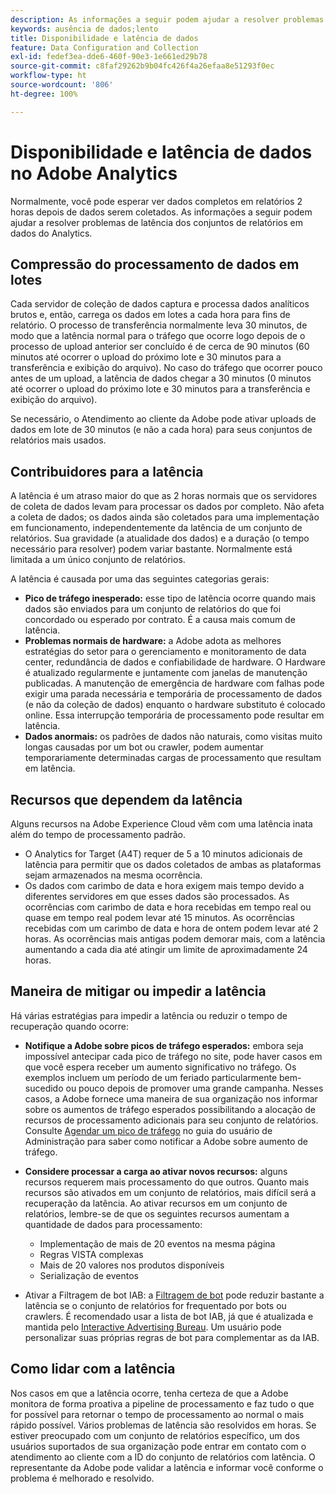 ```yaml
---
description: As informações a seguir podem ajudar a resolver problemas de latência dos conjuntos de relatórios em dados do Analytics.
keywords: ausência de dados;lento
title: Disponibilidade e latência de dados
feature: Data Configuration and Collection
exl-id: fedef3ea-dde6-460f-90e3-1e661ed29b78
source-git-commit: c8faf29262b9b04fc426f4a26efaa8e51293f0ec
workflow-type: ht
source-wordcount: '806'
ht-degree: 100%

---
```


# Disponibilidade e latência de dados no Adobe Analytics

Normalmente, você pode esperar ver dados completos em relatórios 2 horas depois de dados serem coletados. As informações a seguir podem ajudar a resolver problemas de latência dos conjuntos de relatórios em dados do Analytics.

## Compressão do processamento de dados em lotes

Cada servidor de coleção de dados captura e processa dados analíticos brutos e, então, carrega os dados em lotes a cada hora para fins de relatório. O processo de transferência normalmente leva 30 minutos, de modo que a latência normal para o tráfego que ocorre logo depois de o processo de upload anterior ser concluído é de cerca de 90 minutos (60 minutos até ocorrer o upload do próximo lote e 30 minutos para a transferência e exibição do arquivo). No caso do tráfego que ocorrer pouco antes de um upload, a latência de dados chegar a 30 minutos (0 minutos até ocorrer o upload do próximo lote e 30 minutos para a transferência e exibição do arquivo).

Se necessário, o Atendimento ao cliente da Adobe pode ativar uploads de dados em lote de 30 minutos (e não a cada hora) para seus conjuntos de relatórios mais usados.

## Contribuidores para a latência

A latência é um atraso maior do que as 2 horas normais que os servidores de coleta de dados levam para processar os dados por completo. Não afeta a coleta de dados; os dados ainda são coletados para uma implementação em funcionamento, independentemente da latência de um conjunto de relatórios. Sua gravidade (a atualidade dos dados) e a duração (o tempo necessário para resolver) podem variar bastante. Normalmente está limitada a um único conjunto de relatórios.

A latência é causada por uma das seguintes categorias gerais:

* **Pico de tráfego inesperado:** esse tipo de latência ocorre quando mais dados são enviados para um conjunto de relatórios do que foi concordado ou esperado por contrato. É a causa mais comum de latência.
* **Problemas normais de hardware:** a Adobe adota as melhores estratégias do setor para o gerenciamento e monitoramento de data center, redundância de dados e confiabilidade de hardware. O Hardware é atualizado regularmente e juntamente com janelas de manutenção publicadas. A manutenção de emergência de hardware com falhas pode exigir uma parada necessária e temporária de processamento de dados (e não da coleção de dados) enquanto o hardware substituto é colocado online. Essa interrupção temporária de processamento pode resultar em latência.
* **Dados anormais:** os padrões de dados não naturais, como visitas muito longas causadas por um bot ou crawler, podem aumentar temporariamente determinadas cargas de processamento que resultam em latência.

## Recursos que dependem da latência

Alguns recursos na Adobe Experience Cloud vêm com uma latência inata além do tempo de processamento padrão.

* O Analytics for Target (A4T) requer de 5 a 10 minutos adicionais de latência para permitir que os dados coletados de ambas as plataformas sejam armazenados na mesma ocorrência.
* Os dados com carimbo de data e hora exigem mais tempo devido a diferentes servidores em que esses dados são processados. As ocorrências com carimbo de data e hora recebidas em tempo real ou quase em tempo real podem levar até 15 minutos. As ocorrências recebidas com um carimbo de data e hora de ontem podem levar até 2 horas. As ocorrências mais antigas podem demorar mais, com a latência aumentando a cada dia até atingir um limite de aproximadamente 24 horas.

## Maneira de mitigar ou impedir a latência

Há várias estratégias para impedir a latência ou reduzir o tempo de recuperação quando ocorre:

* **Notifique a Adobe sobre picos de tráfego esperados:** embora seja impossível antecipar cada pico de tráfego no site, pode haver casos em que você espera receber um aumento significativo no tráfego. Os exemplos incluem um período de um feriado particularmente bem-sucedido ou pouco depois de promover uma grande campanha. Nesses casos, a Adobe fornece uma maneira de sua organização nos informar sobre os aumentos de tráfego esperados possibilitando a alocação de recursos de processamento adicionais para seu conjunto de relatórios. Consulte [Agendar um pico de tráfego](/help/admin/c-traffic-management/t-traffic-schedule-spike.md) no guia do usuário de Administração para saber como notificar a Adobe sobre aumento de tráfego.
* **Considere processar a carga ao ativar novos recursos:** alguns recursos requerem mais processamento do que outros. Quanto mais recursos são ativados em um conjunto de relatórios, mais difícil será a recuperação da latência. Ao ativar recursos em um conjunto de relatórios, lembre-se de que os seguintes recursos aumentam a quantidade de dados para processamento:

   * Implementação de mais de 20 eventos na mesma página
   * Regras VISTA complexas
   * Mais de 20 valores nos produtos disponíveis
   * Serialização de eventos

* Ativar a Filtragem de bot IAB: a [Filtragem de bot](/help/admin/admin/bot-removal/bot-removal.md) pode reduzir bastante a latência se o conjunto de relatórios for frequentado por bots ou crawlers. É recomendado usar a lista de bot IAB, já que é atualizada e mantida pelo [Interactive Advertising Bureau](https://www.iab.net/about_the_iab). Um usuário pode personalizar suas próprias regras de bot para complementar as da IAB.

## Como lidar com a latência

Nos casos em que a latência ocorre, tenha certeza de que a Adobe monitora de forma proativa a pipeline de processamento e faz tudo o que for possível para retornar o tempo de processamento ao normal o mais rápido possível. Vários problemas de latência são resolvidos em horas. Se estiver preocupado com um conjunto de relatórios específico, um dos usuários suportados de sua organização pode entrar em contato com o atendimento ao cliente com a ID do conjunto de relatórios com latência. O representante da Adobe pode validar a latência e informar você conforme o problema é melhorado e resolvido.
